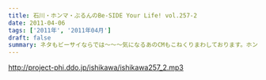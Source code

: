 ```yaml
---
title: 石川・ホンマ・ぶるんのBe-SIDE Your Life! vol.257-2
date: 2011-04-06
tags: ['2011年', '2011年04月']
draft: false
summary: ネタもビーサイならでは～～～気になるあのCMもこねくりまわしております。ホンマさんはちゃんと、フリップを目の前に差し出しておりますので。NAMAE
---
```


http://project-phi.ddo.jp/ishikawa/ishikawa257_2.mp3

